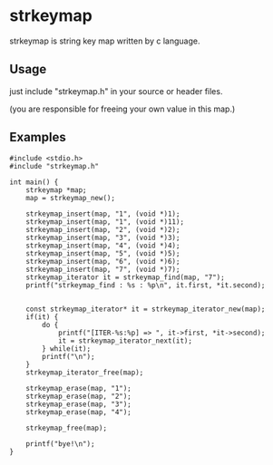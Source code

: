 # strkeymap
strkeymap is string key map written by c language.

## Usage

just include "strkeymap.h" in your source or header files.

(you are responsible for freeing your own value in this map.)


## Examples

	#include <stdio.h>
	#include "strkeymap.h"                                                                                            
					 
	int main() {
		strkeymap *map;
		map = strkeymap_new();
	 
		strkeymap_insert(map, "1", (void *)1);
		strkeymap_insert(map, "1", (void *)11);
		strkeymap_insert(map, "2", (void *)2);
		strkeymap_insert(map, "3", (void *)3);
		strkeymap_insert(map, "4", (void *)4);
		strkeymap_insert(map, "5", (void *)5);
		strkeymap_insert(map, "6", (void *)6);
		strkeymap_insert(map, "7", (void *)7);
		strkeymap_iterator it = strkeymap_find(map, "7");
		printf("strkeymap_find : %s : %p\n", it.first, *it.second);
	 

		const strkeymap_iterator* it = strkeymap_iterator_new(map);
		if(it) {
			do {
				printf("[ITER-%s:%p] => ", it->first, *it->second);
				it = strkeymap_iterator_next(it);
			} while(it);
			printf("\n");
		}
		strkeymap_iterator_free(map);

		strkeymap_erase(map, "1");
		strkeymap_erase(map, "2");
		strkeymap_erase(map, "3");
		strkeymap_erase(map, "4");
	 
		strkeymap_free(map);
	 
		printf("bye!\n");
	}

